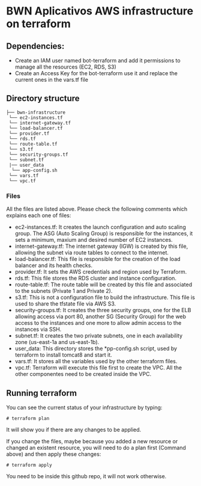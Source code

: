 # BWN Aplicativos AWS infrastructure on terraform

## Dependencies:
- Create an IAM user named bot-terraform and add it permissions to manage all the resources (EC2, RDS, S3)
- Create an Access Key for the bot-terraform use it and replace the current ones in the vars.tf file

## Directory structure
```
├── bwn-infrastructure
 └── ec2-instances.tf
 └── internet-gateway.tf
 └── load-balancer.tf
 └── provider.tf
 └── rds.tf
 └── route-table.tf
 └── s3.tf
 └── security-groups.tf
 └── subnet.tf
 |── user_data
  └── app-config.sh
 └── vars.tf
 └── vpc.tf
```

### Files
All the files are listed above. Please check the following comments which explains each one of files:
- ec2-instances.tf: It creates the launch configuration and auto scaling group. The ASG (Auto Scaling Group) is responsible for the instances, it sets a minimum, maxium and desired number of EC2 instances.
- internet-gateway.tf: The internet gateway (IGW) is created by this file, allowing the subnet via route tables to connect to the internet.
- load-balancer.tf: This file is responsible for the creation of the load balancer and its health checks.
- provider.tf: It sets the AWS credentials and region used by Terraform.
- rds.tf: This file stores the RDS cluster and instance configuration.
- route-table.tf: The route table will be created by this file and associated to the subnets (Private 1 and Private 2).
- s3.tf: This is not a configuration file to build the infrastructure. This file is used to share the tfstate file via AWS S3.
- security-groups.tf: It creates the three security groups, one for the ELB allowing access via port 80, another SG (Security Group) for the web access to the instances and one more to allow admin access to the instances via SSH.
- subnet.tf: It creates the two private subnets, one in each availability zone (us-east-1a and us-east-1b).
- user_data: This directory stores the *pp-config.sh script, used by terraform to install tomcat8 and start it.
- vars.tf: It stores all the variables used by the other terraform files.
- vpc.tf: Terraform will execute this file first to create the VPC. All the other componentes need to be created inside the VPC.

## Running terraform
You can see the current status of your infrastructure by typing:
```
# terraform plan
```
It will show you if there are any changes to be applied.

If you change the files, maybe because you added a new resource or changed an existent resource, you will need to do a plan first (Command above) and then apply these changes:
```
# terraform apply
```

You need to be inside this github repo, it will not work otherwise.
